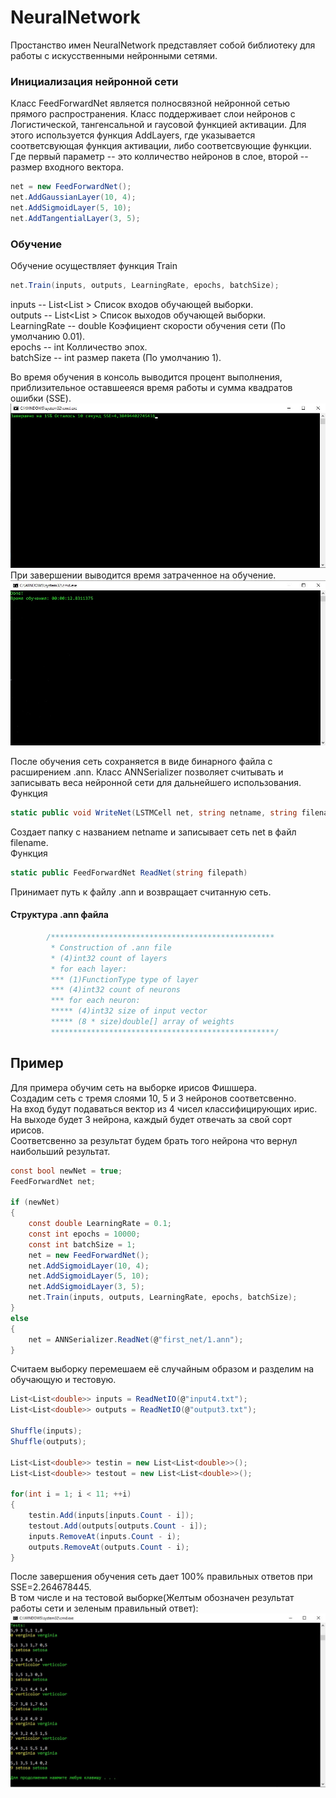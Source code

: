 # NeuralNetwork
Простанство имен NeuralNetwork представляет собой библиотеку для работы с искусственными нейронными сетями.

### Инициализация нейронной сети
Класс FeedForwardNet является полносвязной нейронной сетью прямого распространения.
Класс поддерживает слои нейронов с Логистической, тангенсальной и гаусовой функцией активации.
Для этого используется функция AddLayers, где указывается соответсвующая функция активации, либо соответсвующие функции.
Где первый параметр -- это колличество нейронов в слое, второй -- размер входного вектора.
```csharp
net = new FeedForwardNet();
net.AddGaussianLayer(10, 4);
net.AddSigmoidLayer(5, 10);
net.AddTangentialLayer(3, 5);
```
### Обучение
Обучение осуществляет функция Train
```csharp
net.Train(inputs, outputs, LearningRate, epochs, batchSize);
```
inputs -- List<List<double> > Список входов обучающей выборки. <br>
outputs -- List<List<double> > Список выходов обучающей выборки.<br>
LearningRate -- double Коэфициент скорости обучения сети (По умолчанию 0.01).<br>
epochs -- int Колличество эпох.<br>
batchSize -- int размер пакета (По умолчанию 1).<br>

Во время обучения в консоль выводится процент выполнения, приблизительное оставшееяся время работы и сумма квадратов ошибки (SSE).
![](images/Screenshot_1.jpg)
При завершении выводится время затраченное на обучение.
![](images/Screenshot_2.jpg)

После обучения сеть сохраняется в виде бинарного файла с расширением .ann.
Класс ANNSerializer позволяет считывать и записывать веса нейронной сети для дальнейшего использования.<br>
Функция
```csharp
static public void WriteNet(LSTMCell net, string netname, string filename)
```
Создает папку с названием netname и записывает сеть net в файл filename.<br>
Функция
```csharp
static public FeedForwardNet ReadNet(string filepath)
```
Принимает путь к файлу .ann и возвращает считанную сеть.
#### Структура .ann файла
```csharp
        /**************************************************
         * Construction of .ann file
         * (4)int32 count of layers
         * for each layer:
         *** (1)FunctionType type of layer
         *** (4)int32 count of neurons
         *** for each neuron:
         ***** (4)int32 size of input vector
         ***** (8 * size)double[] array of weights
         **************************************************/
```
## Пример
Для примера обучим сеть на выборке ирисов Фишшера.<br>
Создадим сеть с тремя слоями 10, 5 и 3 нейронов соответсвенно.<br>
На вход будут подаваться вектор из 4 чисел классифицирующих ирис.<br>
На выходе будет 3 нейрона, каждый будет отвечать за свой сорт ирисов.<br>
Соответсвенно за результат будем брать того нейрона что вернул наибольший результат.<br>
```csharp
const bool newNet = true;
FeedForwardNet net;

if (newNet)
{
	const double LearningRate = 0.1;
	const int epochs = 10000;
	const int batchSize = 1;
	net = new FeedForwardNet();
	net.AddSigmoidLayer(10, 4);
	net.AddSigmoidLayer(5, 10);
	net.AddSigmoidLayer(3, 5);
	net.Train(inputs, outputs, LearningRate, epochs, batchSize);
}
else
{
	net = ANNSerializer.ReadNet(@"first_net/1.ann");
}
```
Считаем выборку перемешаем её случайным образом и разделим на обучающую и тестовую.
```csharp
List<List<double>> inputs = ReadNetIO(@"input4.txt");
List<List<double>> outputs = ReadNetIO(@"output3.txt");

Shuffle(inputs);
Shuffle(outputs);

List<List<double>> testin = new List<List<double>>();
List<List<double>> testout = new List<List<double>>();

for(int i = 1; i < 11; ++i)
{
	testin.Add(inputs[inputs.Count - i]);
	testout.Add(outputs[outputs.Count - i]);
	inputs.RemoveAt(inputs.Count - i);
	outputs.RemoveAt(outputs.Count - i);
}
```
После завершения обучения сеть дает 100% правильных ответов при SSE=2.264678445.<br>
В том числе и на тестовой выборке(Желтым обозначен результат работы сети и зеленым правильный ответ):
![](images/Screenshot_3.jpg)
